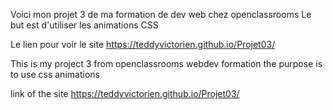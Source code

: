 Voici mon projet 3 de ma formation de dev web chez openclassrooms
Le but est d'utiliser les animations CSS 

Le lien pour voir le site https://teddyvictorien.github.io/Projet03/


This is my project 3 from openclassrooms webdev formation 
the purpose is to use css animations

link of the site https://teddyvictorien.github.io/Projet03/
